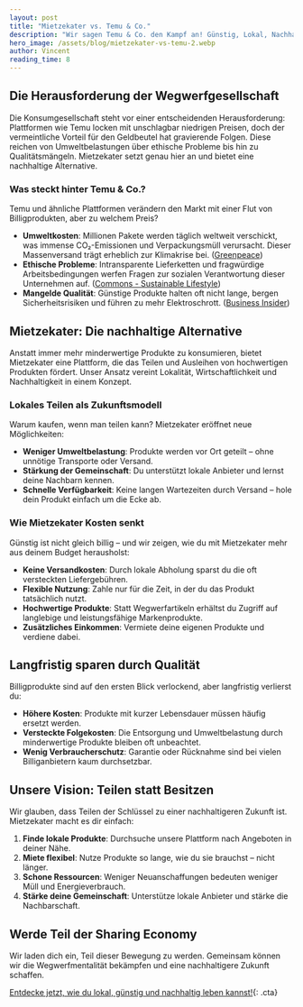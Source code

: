 ```yaml
---
layout: post
title: "Mietzekater vs. Temu & Co."
description: "Wir sagen Temu & Co. den Kampf an! Günstig, Lokal, Nachhaltig. Wie wir bessere Angebote ermöglichen."
hero_image: /assets/blog/mietzekater-vs-temu-2.webp
author: Vincent
reading_time: 8
---
```


## Die Herausforderung der Wegwerfgesellschaft

Die Konsumgesellschaft steht vor einer entscheidenden Herausforderung: Plattformen wie Temu locken mit unschlagbar niedrigen Preisen, doch der vermeintliche Vorteil für den Geldbeutel hat gravierende Folgen. Diese reichen von Umweltbelastungen über ethische Probleme bis hin zu Qualitätsmängeln. Mietzekater setzt genau hier an und bietet eine nachhaltige Alternative.

### Was steckt hinter Temu & Co.?

Temu und ähnliche Plattformen verändern den Markt mit einer Flut von Billigprodukten, aber zu welchem Preis?

- **Umweltkosten**: Millionen Pakete werden täglich weltweit verschickt, was immense CO₂-Emissionen und Verpackungsmüll verursacht. Dieser Massenversand trägt erheblich zur Klimakrise bei. ([Greenpeace](https://www.greenpeace.org/international/story/64710/the-deals-behind-temu-its-hidden-environmental-price-and-climate-silence))
- **Ethische Probleme**: Intransparente Lieferketten und fragwürdige Arbeitsbedingungen werfen Fragen zur sozialen Verantwortung dieser Unternehmen auf. ([Commons - Sustainable Lifestyle](https://www.thecommons.earth/blog/is-temu-sustainable-the-environmental-and-ethical-costs))
- **Mangelde Qualität**: Günstige Produkte halten oft nicht lange, bergen Sicherheitsrisiken und führen zu mehr Elektroschrott. ([Business Insider](https://www.businessinsider.com/temu-children-clothes-contained-622-toxic-limit-seoul-2024-11))

## Mietzekater: Die nachhaltige Alternative

Anstatt immer mehr minderwertige Produkte zu konsumieren, bietet Mietzekater eine Plattform, die das Teilen und Ausleihen von hochwertigen Produkten fördert. Unser Ansatz vereint Lokalität, Wirtschaftlichkeit und Nachhaltigkeit in einem Konzept.

### Lokales Teilen als Zukunftsmodell

Warum kaufen, wenn man teilen kann? Mietzekater eröffnet neue Möglichkeiten:

- **Weniger Umweltbelastung**: Produkte werden vor Ort geteilt – ohne unnötige Transporte oder Versand.
- **Stärkung der Gemeinschaft**: Du unterstützt lokale Anbieter und lernst deine Nachbarn kennen.
- **Schnelle Verfügbarkeit**: Keine langen Wartezeiten durch Versand – hole dein Produkt einfach um die Ecke ab.

### Wie Mietzekater Kosten senkt

Günstig ist nicht gleich billig – und wir zeigen, wie du mit Mietzekater mehr aus deinem Budget herausholst:

- **Keine Versandkosten**: Durch lokale Abholung sparst du die oft versteckten Liefergebühren.
- **Flexible Nutzung**: Zahle nur für die Zeit, in der du das Produkt tatsächlich nutzt.
- **Hochwertige Produkte**: Statt Wegwerfartikeln erhältst du Zugriff auf langlebige und leistungsfähige Markenprodukte.
- **Zusätzliches Einkommen**: Vermiete deine eigenen Produkte und verdiene dabei.

## Langfristig sparen durch Qualität

Billigprodukte sind auf den ersten Blick verlockend, aber langfristig verlierst du:

- **Höhere Kosten**: Produkte mit kurzer Lebensdauer müssen häufig ersetzt werden.
- **Versteckte Folgekosten**: Die Entsorgung und Umweltbelastung durch minderwertige Produkte bleiben oft unbeachtet.
- **Wenig Verbraucherschutz**: Garantie oder Rücknahme sind bei vielen Billiganbietern kaum durchsetzbar.

## Unsere Vision: Teilen statt Besitzen

Wir glauben, dass Teilen der Schlüssel zu einer nachhaltigeren Zukunft ist. Mietzekater macht es dir einfach:

1. **Finde lokale Produkte**: Durchsuche unsere Plattform nach Angeboten in deiner Nähe.
2. **Miete flexibel**: Nutze Produkte so lange, wie du sie brauchst – nicht länger.
3. **Schone Ressourcen**: Weniger Neuanschaffungen bedeuten weniger Müll und Energieverbrauch.
4. **Stärke deine Gemeinschaft**: Unterstütze lokale Anbieter und stärke die Nachbarschaft.

## Werde Teil der Sharing Economy

Wir laden dich ein, Teil dieser Bewegung zu werden. Gemeinsam können wir die Wegwerfmentalität bekämpfen und eine nachhaltigere Zukunft schaffen.

[Entdecke jetzt, wie du lokal, günstig und nachhaltig leben kannst!](#newsletter){: .cta}

